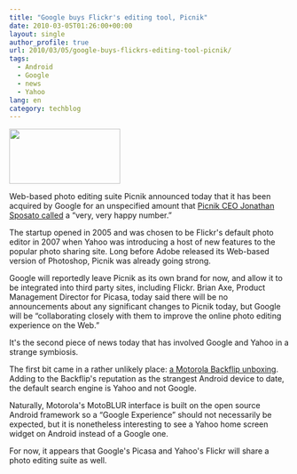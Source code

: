 ```yaml
---
title: "Google buys Flickr's editing tool, Picnik"
date: 2010-03-05T01:26:00+00:00
layout: single
author_profile: true
url: 2010/03/05/google-buys-flickrs-editing-tool-picnik/
tags:
  - Android
  - Google
  - news
  - Yahoo
lang: en
category: techblog
---
```

<div>
  <a href="http://2.bp.blogspot.com/_vaUVXcmC3OI/S5BWmI-b1eI/AAAAAAAABKU/z-kOTXFD8cc/s1600-h/flickr_logo+(1).png" imageanchor="1"><img border="0" height="99" src="http://2.bp.blogspot.com/_vaUVXcmC3OI/S5BWmI-b1eI/AAAAAAAABKU/z-kOTXFD8cc/s200/flickr_logo+(1).png" width="200" /></a>
</div>

Web-based photo editing suite Picnik announced today that it has been acquired by Google for an unspecified amount that [Picnik CEO Jonathan Sposato called](http://www.techflash.com/seattle/2010/03/picniks_sposato_on_google_sale_a_very_happy_number.html) a “very, very happy number.”

The startup opened in 2005 and was chosen to be Flickr's default photo editor in 2007 when Yahoo was introducing a host of new features to the popular photo sharing site. Long before Adobe released its Web-based version of Photoshop, Picnik was already going strong.

Google will reportedly leave Picnik as its own brand for now, and allow it to be integrated into third party sites, including Flickr. Brian Axe, Product Management Director for Picasa, today said there will be no announcements about any significant changes to Picnik today, but Google will be “collaborating closely with them to improve the online photo editing experience on the Web.”

It's the second piece of news today that has involved Google and Yahoo in a strange symbiosis.

The first bit came in a rather unlikely place: [a Motorola Backflip unboxing](http://www.engadget.com/2010/03/01/motorola-backflip-for-atandt-unboxing-and-hands-on/). Adding to the Backflip's reputation as the strangest Android device to date, the default search engine is Yahoo and not Google.

Naturally, Motorola's MotoBLUR interface is built on the open source Android framework so a “Google Experience” should not necessarily be expected, but it is nonetheless interesting to see a Yahoo home screen widget on Android instead of a Google one.

For now, it appears that Google's Picasa and Yahoo's Flickr will share a photo editing suite as well.
